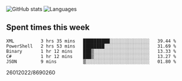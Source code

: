 ![GitHub stats](https://github-readme-stats.vercel.app/api?username=emipa606&theme=github_dark&show_icons=true) 
![Languages](https://github-readme-stats.vercel.app/api/top-langs/?username=emipa606&theme=github_dark&layout=compact)

## Spent times this week
<!--START_SECTION:waka-->

```text
XML          3 hrs 35 mins   ██████████░░░░░░░░░░░░░░░   39.44 %
PowerShell   2 hrs 53 mins   ████████░░░░░░░░░░░░░░░░░   31.69 %
Binary       1 hr 12 mins    ███▒░░░░░░░░░░░░░░░░░░░░░   13.33 %
C#           1 hr 12 mins    ███▒░░░░░░░░░░░░░░░░░░░░░   13.27 %
JSON         9 mins          ▒░░░░░░░░░░░░░░░░░░░░░░░░   01.80 %
```

<!--END_SECTION:waka-->


26012022/8690260
